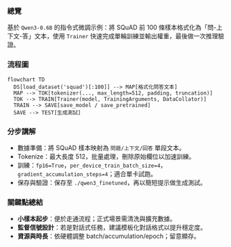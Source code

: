 ### 總覽
基於 `Qwen3-0.6B` 的指令式微調示例：將 SQuAD 前 100 條樣本格式化為「問-上下文-答」文本，使用 `Trainer` 快速完成單輪訓練並輸出權重，最後做一次推理驗證。

### 流程圖
```mermaid
flowchart TD
  DS[load_dataset('squad')[:100]] --> MAP[格式化問答文本]
  MAP --> TOK[tokenizer(..., max_length=512, padding, truncation)]
  TOK --> TRAIN[Trainer(model, TrainingArguments, DataCollator)]
  TRAIN --> SAVE[save_model / save_pretrained]
  SAVE --> TEST[生成測試]
```

### 分步講解
- 數據準備：將 SQuAD 樣本映射為 `問題/上下文/回答` 單段文本。
- Tokenize：最大長度 512，批量處理，刪除原始欄位以加速訓練。
- 訓練：`fp16=True`，`per_device_train_batch_size=4`，`gradient_accumulation_steps=4`；適合單卡試跑。
- 保存與驗證：保存至 `./qwen3_finetuned`，再以簡短提示做生成測試。

### 關鍵點總結
- **小樣本起步**：便於走通流程；正式場景需清洗與擴充數據。
- **監督信號設計**：若是對話式任務，建議模板化對話格式以提升穩定度。
- **資源與時長**：依硬體調整 batch/accumulation/epoch；留意顯存。


